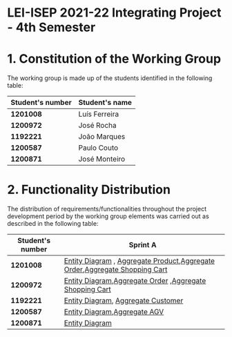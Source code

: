# LEI-ISEP 2021-22 Integrating Project - 4th Semester

# 1. Constitution of the Working Group


The working group is made up of the students identified in the following table:

| Student's number	   | Student's name			    |
|--------------|------------------------------|
| **1201008**  | Luís Ferreira|
| **1200972**  | José Rocha|
| **1192221**  | João Marques|
| **1200587**  | Paulo Couto |
| **1200871**  | José Monteiro |

# 2. Functionality Distribution ###

The distribution of requirements/functionalities throughout the project development period by the working group elements was carried out as described in the following table:

| Student's number | Sprint A|
|-----------|----------|
| **1201008**| [Entity Diagram](./SprintA/DomainModel/EntitiesDiagram) , [Aggregate Product](./SprintA/DomainModel/AggregatesDiagram/AggregateProduct),[Aggregate Order](./SprintA/DomainModel/AggregatesDiagram/AggregateOrder/AggregateOrder.md),[Aggregate Shopping Cart](./SprintA/DomainModel/AggregatesDiagram/AggregateShoppingCart/AggregateShoppingCart.md)|
| **1200972**| [Entity Diagram](./SprintA/DomainModel/EntitiesDiagram),[Aggregate Order](./SprintA/DomainModel/AggregatesDiagram/AggregateOrder/AggregateOrder.jpg) ,[Aggregate Shopping Cart](./SprintA/DomainModel/AggregatesDiagram/AggregateShoppingCart/AggregateShoppingCart.jpg)  |
| **1192221** | [Entity Diagram](./SprintA/DomainModel/EntitiesDiagram), [Aggregate Customer](./SprintA/DomainModel/AggregatesDiagram/AggregateCustomer) |
| **1200587**| [Entity Diagram](./SprintA/DomainModel/EntitiesDiagram),[Aggregate AGV](./SprintA/DomainModel/AggregatesDiagram/AggregateAGV) |
| **1200871**| [Entity Diagram](./SprintA/DomainModel/EntitiesDiagram) | 